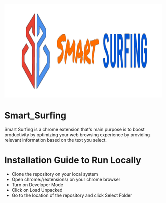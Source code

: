 <img src="images/LOGO3.png" height="300px"></img>
# Smart_Surfing
Smart Surfing is a chrome extension that's main purpose is to boost productivity by optimizing your web browsing experience by providing relevant information based on the text you select.
# Installation Guide to Run Locally
- Clone the repository on your local system
- Open chrome://extensions/ on your chrome browser
- Turn on Developer Mode
- Click on Load Unpacked
- Go to the location of the repository and click Select Folder
